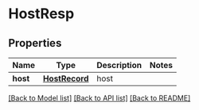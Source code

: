 # HostResp

## Properties
Name | Type | Description | Notes
------------ | ------------- | ------------- | -------------
**host** | [**HostRecord**](HostRecord.md) | host | 

[[Back to Model list]](../README.md#documentation-for-models) [[Back to API list]](../README.md#documentation-for-api-endpoints) [[Back to README]](../README.md)


